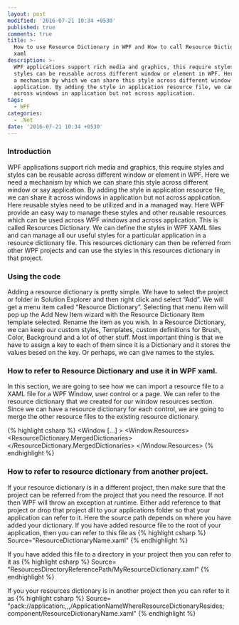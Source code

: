 ```yaml
---
layout: post
modified: '2016-07-21 10:34 +0530'
published: true
comments: true
title: >-
  How to use Resource Dictionary in WPF and How to call Resource Dictionary from
  xaml
description: >-
  WPF applications support rich media and graphics, this require styles and
  styles can be reusable across different window or element in WPF. Here we need
  a mechanism by which we can share this style across different window or say
  application. By adding the style in application resource file, we can share it
  across windows in application but not across application.
tags:
  - WPF
categories:
  - .Net
date: '2016-07-21 10:34 +0530'
---
```

### Introduction
WPF applications support rich media and graphics, this require styles and styles can be reusable across different window or element in WPF. Here we need a mechanism by which we can share this style across different window or say application. By adding the style in application resource file, we can share it across windows in application but not across application. Here reusable styles need to be utilized and in a managed way. Here WPF provide an easy way to manage these styles and other reusable resources which can be used across WPF windows and across application. This is called Resources Dictionary. We can define the styles in WPF XAML files and can manage all our useful styles for a particular application in a resource dictionary file. This resources dictionary can then be referred from other WPF projects and can use the styles in this resources dictionary in that project.

### Using the code
Adding a resource dictionary is pretty simple. We have to select the project or folder in Solution Explorer and then right click and select “Add”. We will get a menu item called “Resource Dictionary”. Selecting that menu item will pop up the Add New Item wizard with the Resource Dictionary Item template selected. Rename the item as you wish. In a Resource Dictionary, we can keep our custom styles, Templates, custom definitions for Brush, Color, Background and a lot of other stuff. Most important thing is that we have to assign a key to each of them since it is a Dictionary and it stores the values besed on the key. Or perhaps, we can give names to the styles.

### How to refer to Resource Dictionary and use it in WPF xaml.
In this section, we are going to see how we can import a resource file to a XAML file for a WPF Window, user control or a page.  We can refer to the resource dictionary that we created for our window resources section. Since we can have a resource dictionary for each control, we are going to merge the other resource files to the existing resource dictionary.

{% highlight csharp %}
<Window […] >
    <Window.Resources>
        <ResourceDictionary>
            <ResourceDictionary.MergedDictionaries>
                <ResourceDictionary 
                  Source="ResourceDictionaryReferencePath/ResourceDictionaryName.xaml">
                </ResourceDictionary>
                <ResourceDictionary 
                  Source=" ResourceDictionaryReferencePath/ResourceDictionaryName.xaml ">
                </ResourceDictionary>
            </ResourceDictionary.MergedDictionaries>
        </ResourceDictionary>
    </Window.Resources>
    </Window>
{% endhighlight %}

### How to refer to resource dictionary from another project.
If your resource dictionary is in a different project, then make sure that the project can be referred from the project that you need the resource. If not then WPF will throw an exception at runtime. Either add reference to that project or drop that project dll to your applications folder so that your application can refer to it. Here the source path depends on where you have added your dictionary. If you have added resource file to the root of your application, then you can refer to this file as
{% highlight csharp %}
Source="ResourceDictionaryName.xaml"
{% endhighlight %}

If you have added this file to a directory in your project then you can refer to it as
{% highlight csharp %}
Source= "ResourcesDirectoryReferencePath/MyResourceDictionary.xaml"
{% endhighlight %}

If you your resources dictionary is in another project then you can refer to it as
{% highlight csharp %}
Source= "pack://application:,,,/ApplicationNameWhereResourceDictionaryResides; component/ResourceDictionaryName.xaml"
{% endhighlight %}
